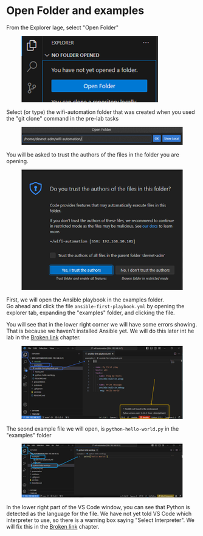 # Open Folder and examples

From the Explorer lage, select "Open Folder"

<figure><img src="../../../.gitbook/assets/image (17) (1) (1) (1).png" alt="" width="359"><figcaption></figcaption></figure>

Select (or type) the wifi-automation folder that was created when you used the "git clone" command in the pre-lab tasks

<figure><img src="../../../.gitbook/assets/image (18) (1) (1) (1).png" alt=""><figcaption></figcaption></figure>

You will be asked to trust the authors of the files in the folder you are opening.&#x20;

<figure><img src="../../../.gitbook/assets/image (19) (1) (1).png" alt=""><figcaption></figcaption></figure>

First, we will open the Ansible playbook in the examples folder. \
Go ahead and click the file `ansible-first-playbook.yml` by opening the explorer tab, expanding the "examples" folder, and clicking the file.&#x20;

You will see that in the lower right corner we will have some errors showing. That is because we haven't installed Ansible yet. We will do this later int he lab in the [Broken link](broken-reference "mention") chapter.

<div data-full-width="true"><figure><img src="../../../.gitbook/assets/image (20) (1) (1).png" alt=""><figcaption></figcaption></figure></div>

The seond example file we will open, is `python-hello-world.py` in the "examples" folder

<div data-full-width="true"><figure><img src="../../../.gitbook/assets/image (21) (1) (1).png" alt=""><figcaption></figcaption></figure></div>

In the lower right part of the VS Code window, you can see that Python is detected as the language for the file. We have not yet told VS Code which interpreter to use, so there is a warning box saying "Select Interpreter". We will fix this in the [Broken link](broken-reference "mention") chapter.
